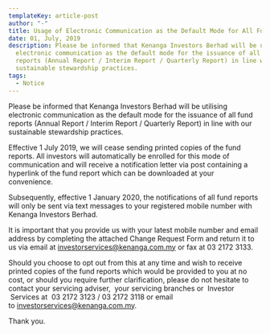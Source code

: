 ```yaml
---
templateKey: article-post
author: "-"
title: Usage of Electronic Communication as the Default Mode for All Fund Reports
date: 01, July, 2019
description: Please be informed that Kenanga Investors Berhad will be utilising
  electronic communication as the default mode for the issuance of all fund
  reports (Annual Report / Interim Report / Quarterly Report) in line with our
  sustainable stewardship practices.
tags:
  - Notice
---
```

Please be informed that Kenanga Investors Berhad will be utilising electronic communication as the default mode for the issuance of all fund reports (Annual Report / Interim Report / Quarterly Report) in line with our sustainable stewardship practices.

Effective 1 July 2019, we will cease sending printed copies of the fund reports. All investors will automatically be enrolled for this mode of communication and will receive a notification letter via post containing a hyperlink of the fund report which can be downloaded at your convenience. 

Subsequently, effective 1 January 2020, the notifications of all fund reports will only be sent via text messages to your registered mobile number with Kenanga Investors Berhad.

It is important that you provide us with your latest mobile number and email address by completing the attached Change Request Form and return it to us via email at [investorservices@kenanga.com.my](mailto:investorservices@kenanga.com.my) or fax at 03 2172 3133.

Should you choose to opt out from this at any time and wish to receive printed copies of the fund reports which would be provided to you at no cost, or should you require further clarification, please do not hesitate to contact your servicing adviser,  your servicing branches or  Investor  Services at  03 2172 3123 / 03 2172 3118 or email to [investorservices@kenanga.com.my](mailto:investorservices@kenanga.com.my).

Thank you.